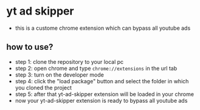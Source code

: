 # yt ad skipper
* this is a custome chrome extension which can bypass all youtube ads

## how to use?
* step 1: clone the repository to your local pc
* step 2: open chrome and type ``` chrome://extensions ``` in the url tab
* step 3: turn on the developer mode
* step 4: click the "load package" button and select the folder in which you cloned the project
* step 5: after that yt-ad-skipper extension will be loaded in your chrome
* now your yt-ad-skipper extension is ready to bypass all youtube ads

